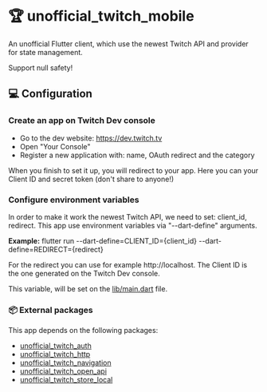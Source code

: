 # 🏆 unofficial_twitch_mobile

An unofficial Flutter client, which use the newest Twitch API and provider for state management.

Support null safety!

## 💻 Configuration

### Create an app on Twitch Dev console

- Go to the dev website: https://dev.twitch.tv
- Open "Your Console"
- Register a new application with: name, OAuth redirect and the category

When you finish to set it up, you will redirect to your app. Here you can your Client ID and secret
token (don't share to anyone!)

### Configure environment variables

In order to make it work the newest Twitch API, we need to set: client_id, redirect. This app use
environment variables via "--dart-define" arguments.

**Example:**
flutter run --dart-define=CLIENT_ID={client_id} --dart-define=REDIRECT={redirect}

For the redirect you can use for example http://localhost.
The Client ID is the one generated on the Twitch Dev console.

This variable, will be set on
the [lib/main.dart](https://github.com/federicoviceconti/unofficial_twitch_client_flutter/blob/master/lib/main.dart#L42)
file.

### 📦 External packages

This app depends on the following packages:

- [unofficial_twitch_auth](https://github.com/federicoviceconti/unofficial_twitch_client_flutter/tree/master/external_modules/unofficial_twitch_auth)
- [unofficial_twitch_http](https://github.com/federicoviceconti/unofficial_twitch_client_flutter/tree/master/external_modules/unofficial_twitch_http)
- [unofficial_twitch_navigation](https://github.com/federicoviceconti/unofficial_twitch_client_flutter/tree/master/external_modules/unofficial_twitch_navigation)
- [unofficial_twitch_open_api](https://github.com/federicoviceconti/unofficial_twitch_client_flutter/tree/master/external_modules/unofficial_twitch_open_api)
- [unofficial_twitch_store_local](https://github.com/federicoviceconti/unofficial_twitch_client_flutter/tree/master/external_modules/unofficial_twitch_store_local)
